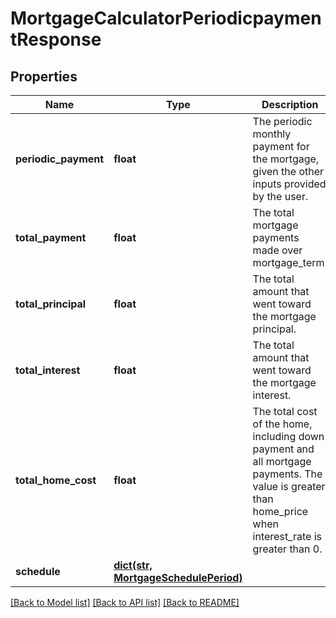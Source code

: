 # MortgageCalculatorPeriodicpaymentResponse

## Properties
Name | Type | Description | Notes
------------ | ------------- | ------------- | -------------
**periodic_payment** | **float** | The periodic monthly payment for the mortgage, given the other inputs provided by the user. | 
**total_payment** | **float** | The total mortgage payments made over mortgage_term. | 
**total_principal** | **float** | The total amount that went toward the mortgage principal. | 
**total_interest** | **float** | The total amount that went toward the mortgage interest. | 
**total_home_cost** | **float** | The total cost of the home, including down payment and all mortgage payments. The value is greater than home_price when interest_rate is greater than 0. | 
**schedule** | [**dict(str, MortgageSchedulePeriod)**](MortgageSchedulePeriod.md) |  | 

[[Back to Model list]](../README.md#documentation-for-models) [[Back to API list]](../README.md#documentation-for-api-endpoints) [[Back to README]](../README.md)



